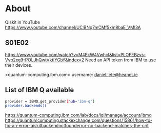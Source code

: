 # About

Qiskit in YouTube
<https://www.youtube.com/channel/UClBNq7mCMf5xm8baE_VMl3A>

## S01E02

<https://www.youtube.com/watch?v=M4EkW4VwhcI&list=PLOFEBzvs-Vvp2xg9-POLJhQwtVktlYGbY&index=2>
Need an API token from IBM to use their devices.

<quantum-computing.ibm.com>
username: daniel.lete@heanet.ie

## List of IBM Q available

```bash
provider = IBMQ.get_provider(hub='ibm-q')
provider.backends()
```

<https://quantum-computing.ibm.com/lab/docs/iql/manage/account/ibmq>
<https://quantumcomputing.stackexchange.com/questions/15861/how-to-fix-an-error-qiskitbackendnotfounderror-no-backend-matches-the-crit>
